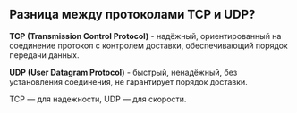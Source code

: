 ## Разница между протоколами TCP и UDP?


**TCP (Transmission Control Protocol)** - надёжный, ориентированный на соединение протокол с контролем доставки, обеспечивающий порядок передачи данных.

**UDP (User Datagram Protocol)** - быстрый, ненадёжный, без установления соединения, не гарантирует порядок доставки.

TCP — для надежности, UDP — для скорости.